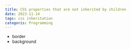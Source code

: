```yaml
---
title: CSS properties that are not inherited by children
date: 2023-11-14
tags: css inheritation
categoris: Programming
---
```


+ border
+ background